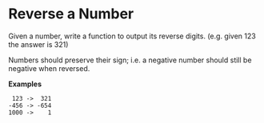 # Reverse a Number

Given a number, write a function to output its reverse digits. (e.g. given 123 the answer is 321)

Numbers should preserve their sign; i.e. a negative number should still be negative when reversed.

<b>Examples</b>
```
 123 ->  321
-456 -> -654
1000 ->    1
```
